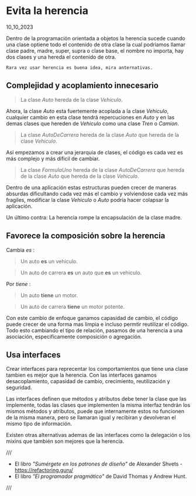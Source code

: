 # Evita la herencia
10_10_2023

Dentro de la programación orientada a objetos la herencia sucede cuando una clase optiene todo el contenido de otra clase la cual podriamos llamar clase padre, madre, super, supra o clase base, el nombre no importa, hay dos clases y una hereda el contenido de otra.

	Rara vez usar herencia es buena idea, mira anternativas.

## Complejidad y acoplamiento innecesario

> La clase *Auto* hereda de la clase *Vehiculo*.

Ahora, la clase *Auto* esta fuertemente acoplada a la clase *Vehiculo*, cualquier cambio en esta clase tendrá repercuciones en *Auto* y en las demas clases que hereden de *Vehiculo* como una clase *Tren* o *Camion*.

> La clase *AutoDeCarrera* hereda de la clase *Auto* que hereda de la clase *Vehiculo*.

Así empezamos a crear una jerarquia de clases, el código es cada vez es más complejo y más dificil de cambiar.

> La clase *FormulaUno* hereda de la clase *AutoDeCarrera* que hereda de la clase *Auto* que hereda de la clase *Vehiculo*.

Dentro de una aplicación estas estructuras pueden crecer de maneras absurdas dificultando cada vez más el cambio y volviendose cada vez más fragiles, modificar la clase *Vehiculo* o *Auto* podría hacer colapsar la aplicación.

Un último contra: La herencia rompe la encapsulación de la clase madre.

## Favorece la composición sobre la herencia

Cambia *es* :

> Un auto **es** un vehiculo.

> Un auto de carrera **es** un auto que **es** un vehiculo.

Por *tiene* :

> Un auto **tiene** un motor.

> Un auto de carrera **tiene** un motor potente.

Con este cambio de enfoque ganamos capasidad de cambio, el código puede crecer de una forma mas limpia e incluso permtir reutilizar el código. Todo esto cambiando el tipo de relación, pasamos de una herencia a una asociación, especificamente composición o agregación.

## Usa interfaces

Crear interfaces para reprecentar los comportamientos que tiene una clase tambien es mejor que la herencia. Con las interfaces ganamos desacoplamiento, capasidad de cambio, crecimiento, reutilización y seguridad.

Las interfaces definen que métodos y atributos debe tener la clase que las implemente, todas las clases que implementen la misma interfaz tendrán los mismos métodos y atributos, puede que internamente estos no funcionen de la misma manera, pero se llamaran igual y recibiran y devolveran el mismo tipo de información.

Existen otras alternativas ademas de las interfaces como la delegación o los mixins que también son mejores que la herencia.

///

* El libro *"Sumérgete en los patrones de diseño"* de Alexander Shvets - https://refactoring.guru/
* El libro *"El programador pragmático"* de David Thomas y Andrew Hunt.

///